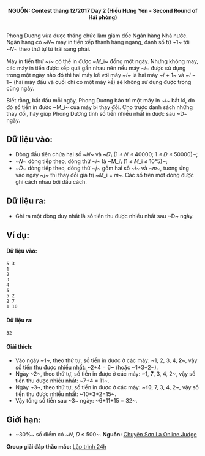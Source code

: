 **<center>NGUỒN: Contest tháng 12/2017 Day 2 (Hiếu Hưng Yên - Second Round of Hải phòng)</center>**
<br>

Phong Dương vừa được thăng chức làm giám đốc Ngân hàng Nhà nước. Ngân 
hàng có ~𝑁~ máy in tiền xếp thành hàng ngang, đánh số từ ~1~ tới ~𝑁~ theo thứ tự từ trái sang phải. 

Máy in tiền thứ ~𝑖~ có thể in được ~𝑀_i~ đồng một ngày. Nhưng không may, các máy in tiền được xếp quá gần nhau nên nếu máy ~𝑖~ được sử dụng trong một ngày nào đó thì hai máy kề với máy ~𝑖~ là hai máy ~𝑖 + 1~ và ~𝑖 − 1~ (hai máy đầu và cuối chỉ có một máy kề) sẽ không sử dụng được trong cùng ngày.

Biết rằng, bắt đầu mỗi ngày, Phong Dương bảo trì một máy in ~𝑖~ bất kì, do đó số tiền in được ~M_i~ của máy bị thay đổi. Cho trước danh sách những thay đổi, hãy giúp Phong Dương tính số tiền nhiều nhất in được sau ~D~ ngày. 

## Dữ liệu vào:
- Dòng đầu tiên chứa hai số ~𝑁~ và ~𝐷\ (1 ≤ 𝑁 ≤ 40000; 1 ≤ 𝐷 ≤ 50000)~; 
- ~𝑁~ dòng tiếp theo, dòng thứ ~𝑖~ là ~M_i\ (1 ≤ 𝑀_i ≤ 10^5)~; 
- ~𝐷~ dòng tiếp theo, dòng thứ ~𝑗~ gồm hai số ~𝑖~ và ~𝑚~, tương ứng vào ngày ~𝑗~ thì thay đổi giá trị ~𝑀_i = 𝑚~. 
Các số trên một dòng được ghi cách nhau bởi dấu cách. 

## Dữ liệu ra:
- Ghi ra một dòng duy nhất là số tiền thu được nhiều nhất sau ~D~ ngày.

## Ví dụ:
#### Dữ liệu vào:
```
5 3
1
2
3
4
5
5 2
2 7
1 10
```

#### Dữ liệu ra:
```
32
```

#### Giải thích:
- Vào ngày ~1~, theo thứ tự, số tiền in được ở các máy: ~1, 2, 3, 4, 𝟐~, vậy số tiền thu được nhiều nhất: ~2+4 = 6~ (hoặc ~1+3+2~). 
- Ngày ~2~, theo thứ tự, số tiền in được ở các máy: ~1, 𝟕, 3, 4, 2~, vậy số tiền thu được nhiều nhất: ~7+4 = 11~.  
- Ngày ~3~, theo thứ tự, số tiền in được ở các  máy: ~𝟏𝟎, 7, 3, 4, 2~, vậy số tiền thu được nhiều nhất: ~10+3+2=15~.  
- Vậy tổng số tiền sau ~3~ ngày: ~6+11+15 = 32~. 

## Giới hạn:
- ~30\%~ số điểm có ~𝑁, 𝐷 ≤ 500~.
**Nguồn:** [Chuyên Sơn La Online Judge](http://csloj.ddns.net/)

**Group giải đáp thắc mắc:** [Lập trình 24h](https://www.facebook.com/groups/1386904321519984)